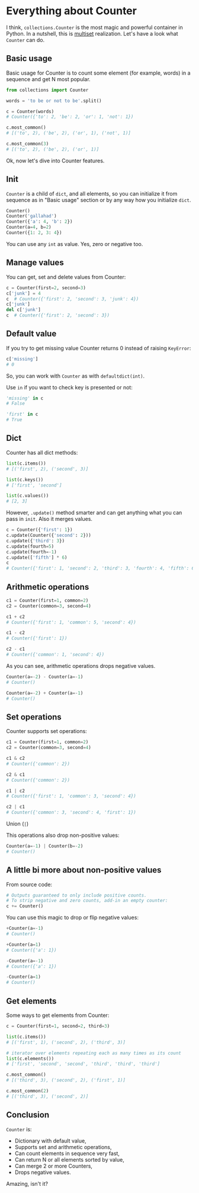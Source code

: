 # Everything about Counter

I think, `collections.Counter` is the most magic and powerful container in Python. In a nutshell, this is [multiset](https://en.wikipedia.org/wiki/Multiset) realization. Let's have a look what `Counter` can do.

## Basic usage

Basic usage for Counter is to count some element (for example, words) in a sequence and get N most popular.

```python
from collections import Counter

words = 'to be or not to be'.split()

c = Counter(words)
# Counter({'to': 2, 'be': 2, 'or': 1, 'not': 1})

c.most_common()
# [('to', 2), ('be', 2), ('or', 1), ('not', 1)]

c.most_common(3)
# [('to', 2), ('be', 2), ('or', 1)]
```

Ok, now let's dive into Counter features.

## Init

`Counter` is a child of `dict`, and all elements, so you can initialize it from sequence as in "Basic usage" section or by any way how you initialize `dict`.

```python
Counter()
Counter('gallahad')
Counter({'a': 4, 'b': 2})
Counter(a=4, b=2)
Counter({1: 2, 3: 4})
```

You can use any `int` as value. Yes, zero or negative too.

## Manage values

You can get, set and delete values from Counter:

```python
c = Counter(first=2, second=3)
c['junk'] = 4
c  # Counter({'first': 2, 'second': 3, 'junk': 4})
c['junk']
del c['junk']
c  # Counter({'first': 2, 'second': 3})
```

## Default value

If you try to get missing value Counter returns 0 instead of raising `KeyError`:

```python
c['missing']
# 0
```

So, you can work with `Counter` as with `defaultdict(int)`.

Use `in` if you want to check key is presented or not:

```python
'missing' in c
# False

'first' in c
# True
```

## Dict

Counter has all dict methods:

```python
list(c.items())
# [('first', 2), ('second', 3)]

list(c.keys())
# ['first', 'second']

list(c.values())
# [2, 3]
```

However, `.update()` method smarter and can get anything what you can pass in `init`. Also it merges values.

```python
c = Counter({'first': 1})
c.update(Counter({'second': 2}))
c.update({'third': 3})
c.update(fourth=5)
c.update(fourth=-1)
c.update(['fifth'] * 6)
c
# Counter({'first': 1, 'second': 2, 'third': 3, 'fourth': 4, 'fifth': 6})
```

## Arithmetic operations

```python
c1 = Counter(first=1, common=2)
c2 = Counter(common=3, second=4)

c1 + c2
# Counter({'first': 1, 'common': 5, 'second': 4})

c1 - c2
# Counter({'first': 1})

c2 - c1
# Counter({'common': 1, 'second': 4})
```

As you can see, arithmetic operations drops negative values.

```python
Counter(a=-2) - Counter(a=-1)
# Counter()

Counter(a=-2) + Counter(a=-1)
# Counter()
```

## Set operations

Counter supports set operations:

```python
c1 = Counter(first=1, common=2)
c2 = Counter(common=3, second=4)

c1 & c2
# Counter({'common': 2})

c2 & c1
# Counter({'common': 2})

c1 | c2
# Counter({'first': 1, 'common': 3, 'second': 4})

c2 | c1
# Counter({'common': 3, 'second': 4, 'first': 1})
```

Union (`|`)

This operations also drop non-positive values:

```python
Counter(a=-1) | Counter(b=-2)
# Counter()
```

## A little bi more about non-positive values

From source code:

```python
# Outputs guaranteed to only include positive counts.
# To strip negative and zero counts, add-in an empty counter:
c += Counter()
```

You can use this magic to drop or flip negative values:

```python
+Counter(a=-1)
# Counter()

+Counter(a=1)
# Counter({'a': 1})

-Counter(a=-1)
# Counter({'a': 1})

-Counter(a=1)
# Counter()
```

## Get elements

Some ways to get elements from Counter:

```python
c = Counter(first=1, second=2, third=3)

list(c.items())
# [('first', 1), ('second', 2), ('third', 3)]

# iterator over elements repeating each as many times as its count
list(c.elements())
# ['first', 'second', 'second', 'third', 'third', 'third']

c.most_common()
# [('third', 3), ('second', 2), ('first', 1)]

c.most_common(2)
# [('third', 3), ('second', 2)]
```

## Conclusion

`Counter` is:

* Dictionary with default value,
* Supports set and arithmetic operations,
* Can count elements in sequence very fast,
* Can return N or all elements sorted by value,
* Can merge 2 or more Counters,
* Drops negative values.

Amazing, isn't it?

